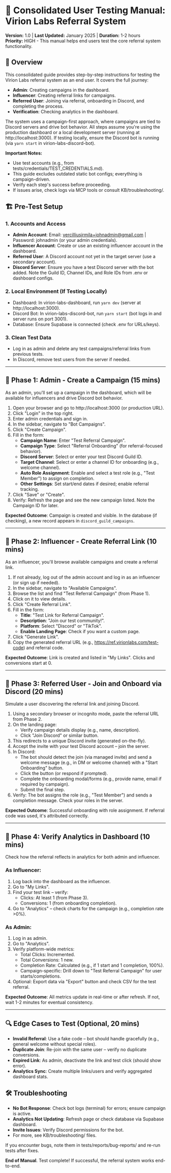 # 🎯 Consolidated User Testing Manual: Virion Labs Referral System

**Version:** 1.0 | **Last Updated:** January 2025 | **Duration:** 1-2 hours  
**Priority:** HIGH - This manual helps end users test the core referral system functionality.

## 🎯 Overview

This consolidated guide provides step-by-step instructions for testing the Virion Labs referral system as an end user. It covers the full journey: 
- **Admin**: Creating campaigns in the dashboard.
- **Influencer**: Creating referral links for campaigns.
- **Referred User**: Joining via referral, onboarding in Discord, and completing the process.
- **Verification**: Checking analytics in the dashboard.

The system uses a campaign-first approach, where campaigns are tied to Discord servers and drive bot behavior. All steps assume you're using the production dashboard or a local development server (running at http://localhost:3000). If testing locally, ensure the Discord bot is running (via `yarn start` in virion-labs-discord-bot).

**Important Notes:**
- Use test accounts (e.g., from tests/credentials/TEST_CREDENTIALS.md).
- This guide excludes outdated static bot configs; everything is campaign-driven.
- Verify each step's success before proceeding.
- If issues arise, check logs via MCP tools or consult KB/troubleshooting/.

## 🏗️ Pre-Test Setup

### 1. Accounts and Access
- **Admin Account**: Email: vercilliusjrmila+johnadmin@gmail.com | Password: johnadmin (or your admin credentials).
- **Influencer Account**: Create or use an existing influencer account in the dashboard.
- **Referred User**: A Discord account not yet in the target server (use a secondary account).
- **Discord Server**: Ensure you have a test Discord server with the bot added. Note the Guild ID, Channel IDs, and Role IDs from .env or dashboard configs.

### 2. Local Environment (If Testing Locally)
- Dashboard: In virion-labs-dashboard, run `yarn dev` (server at http://localhost:3000).
- Discord Bot: In virion-labs-discord-bot, run `yarn start` (bot logs in and server runs on port 3001).
- Database: Ensure Supabase is connected (check .env for URLs/keys).

### 3. Clean Test Data
- Log in as admin and delete any test campaigns/referral links from previous tests.
- In Discord, remove test users from the server if needed.

---

## 🧪 Phase 1: Admin - Create a Campaign (15 mins)

As an admin, you'll set up a campaign in the dashboard, which will be available for influencers and drive Discord bot behavior.

1. Open your browser and go to http://localhost:3000 (or production URL).
2. Click \"Login\" in the top right.
3. Enter admin credentials and sign in.
4. In the sidebar, navigate to \"Bot Campaigns\".
5. Click \"Create Campaign\".
6. Fill in the form:
   - **Campaign Name**: Enter \"Test Referral Campaign\".
   - **Campaign Type**: Select \"Referral Onboarding\" (for referral-focused behavior).
   - **Discord Server**: Select or enter your test Discord Guild ID.
   - **Target Channel**: Select or enter a channel ID for onboarding (e.g., welcome channel).
   - **Auto Role Assignment**: Enable and select a test role (e.g., \"Test Member\") to assign on completion.
   - **Other Settings**: Set start/end dates if desired; enable referral tracking.
7. Click \"Save\" or \"Create\".
8. Verify: Refresh the page and see the new campaign listed. Note the Campaign ID for later.

**Expected Outcome**: Campaign is created and visible. In the database (if checking), a new record appears in `discord_guild_campaigns`.

---

## 🧪 Phase 2: Influencer - Create Referral Link (10 mins)

As an influencer, you'll browse available campaigns and create a referral link.

1. If not already, log out of the admin account and log in as an influencer (or sign up if needed).
2. In the sidebar, navigate to \"Available Campaigns\".
3. Browse the list and find \"Test Referral Campaign\" (from Phase 1).
4. Click on it to view details.
5. Click \"Create Referral Link\".
6. Fill in the form:
   - **Title**: \"Test Link for Referral Campaign\".
   - **Description**: \"Join our test community!\".
   - **Platform**: Select \"Discord\" or \"TikTok\".
   - **Enable Landing Page**: Check if you want a custom page.
7. Click \"Generate Link\".
8. Copy the generated referral URL (e.g., https://ref.virionlabs.com/test-code) and referral code.

**Expected Outcome**: Link is created and listed in \"My Links\". Clicks and conversions start at 0.

---

## 🧪 Phase 3: Referred User - Join and Onboard via Discord (20 mins)

Simulate a user discovering the referral link and joining Discord.

1. Using a secondary browser or incognito mode, paste the referral URL from Phase 2.
2. On the landing page:
   - Verify campaign details display (e.g., name, description).
   - Click \"Join Discord\" or similar button.
3. This redirects to a unique Discord invite (generated on-the-fly).
4. Accept the invite with your test Discord account – join the server.
5. In Discord:
   - The bot should detect the join (via managed invite) and send a welcome message (e.g., in DM or welcome channel) with a \"Start Onboarding\" button.
   - Click the button (or respond if prompted).
   - Complete the onboarding modal/forms (e.g., provide name, email if required by campaign).
   - Submit the final step.
6. Verify: The bot assigns the role (e.g., \"Test Member\") and sends a completion message. Check your roles in the server.

**Expected Outcome**: Successful onboarding with role assignment. If referral code was used, it's attributed correctly.

---

## 🧪 Phase 4: Verify Analytics in Dashboard (10 mins)

Check how the referral reflects in analytics for both admin and influencer.

### As Influencer:
1. Log back into the dashboard as the influencer.
2. Go to \"My Links\".
3. Find your test link – verify:
   - Clicks: At least 1 (from Phase 3).
   - Conversions: 1 (from onboarding completion).
4. Go to \"Analytics\" – check charts for the campaign (e.g., completion rate >0%).

### As Admin:
1. Log in as admin.
2. Go to \"Analytics\".
3. Verify platform-wide metrics:
   - Total Clicks: Incremented.
   - Total Conversions: 1 new.
   - Completion Rate: Calculated (e.g., if 1 start and 1 completion, 100%).
   - Campaign-specific: Drill down to \"Test Referral Campaign\" for user starts/completions.
4. Optional: Export data via \"Export\" button and check CSV for the test referral.

**Expected Outcome**: All metrics update in real-time or after refresh. If not, wait 1-2 minutes for eventual consistency.

---

## 🔍 Edge Cases to Test (Optional, 20 mins)

- **Invalid Referral**: Use a fake code – bot should handle gracefully (e.g., general welcome without special roles).
- **Duplicate Join**: Re-join with the same user – verify no duplicate conversions.
- **Expired Link**: As admin, deactivate the link and test click (should show error).
- **Analytics Sync**: Create multiple links/users and verify aggregated dashboard stats.

## 🛠️ Troubleshooting

- **No Bot Response**: Check bot logs (terminal) for errors; ensure campaign is active.
- **Analytics Not Updating**: Refresh page or check database via Supabase dashboard.
- **Invite Issues**: Verify Discord permissions for the bot.
- For more, see KB/troubleshooting/ files.

If you encounter bugs, note them in tests/reports/bug-reports/ and re-run tests after fixes.

**End of Manual**. Test complete! If successful, the referral system works end-to-end. 
